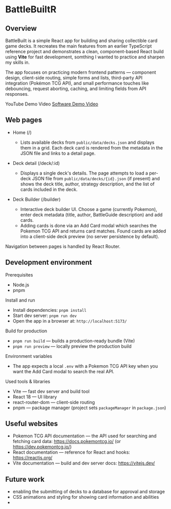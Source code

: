 # BattleBuiltR

## Overview

BattleBuilt is a simple React app for building and sharing collectible card game decks. It recreates the main features from an earlier TypeScript reference project and demonstrates a clean, component-based React build using **Vite** for fast development, somthing I wanted to practice and sharpen my skills in.

The app focuses on practicing modern frontend patterns — component design, client-side routing, simple forms and lists, third-party API integration (Pokémon TCG API), and small performance touches like debouncing, request aborting, caching, and limiting fields from API responses.

YouTube Demo Video
[Software Demo Video](https://youtu.be/67n22LWoK88)

## Web pages

- Home (/)
	- Lists available decks from `public/data/decks.json` and displays them in a grid. Each deck card is rendered from the metadata in the JSON file and links to a detail page.

- Deck detail (/deck/:id)
	- Displays a single deck's details. The page attempts to load a per-deck JSON file from `public/data/decks/{id}.json` (if present) and shows the deck title, author, strategy description, and the list of cards included in the deck.

- Deck Builder (/builder)
	- Interactive deck builder UI. Choose a game (currently Pokemon), enter deck metadata (title, author, BattleGuide description) and add cards.
	- Adding cards is done via an Add Card modal which searches the Pokemon TCG API and returns card matches. Found cards are added into a client-side deck preview (no server persistence by default).

Navigation between pages is handled by React Router.

## Development environment

Prerequisites
- Node.js
- pnpm

Install and run
- Install dependencies: `pnpm install`
- Start dev server: `pnpm run dev`
- Open the app in a browser at: `http://localhost:5173/`

Build for production
- `pnpm run build` — builds a production-ready bundle (Vite)
- `pnpm run preview` — locally preview the production build

Environment variables
- The app expects a local `.env` with a Pokemon TCG API key when you want the Add Card modal to search the real API.

Used tools & libraries
- Vite — fast dev server and build tool
- React 18 — UI library
- react-router-dom — client-side routing
- pnpm — package manager (project sets `packageManager` in `package.json`)

## Useful websites

- Pokemon TCG API documentation — the API used for searching and fetching card data:
	https://docs.pokemontcg.io/ (or https://dev.pokemontcg.io/)
- React documentation — reference for React and hooks:
	https://reactjs.org/
- Vite documentation — build and dev server docs:
	https://vitejs.dev/

## Future work

* enabling the submitting of decks to a database for approval and storage
* CSS animations and styling for showing card information and abilities
* 